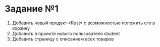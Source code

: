 # Задание №1
1. Добавить новый продукт «Rust» с возможностью положить его в корзину
2. Добавить в проекте нового пользователя student
3. Добавить страницу с описанием всех товаров
